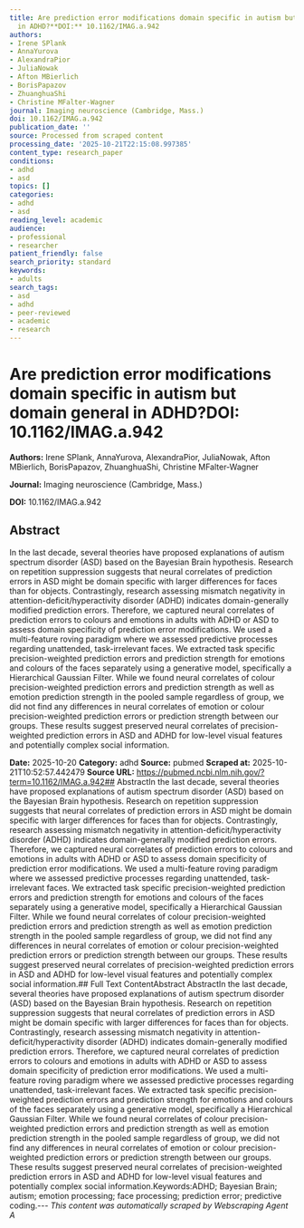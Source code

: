 ```yaml
---
title: Are prediction error modifications domain specific in autism but domain general
  in ADHD?**DOI:** 10.1162/IMAG.a.942
authors:
- Irene SPlank
- AnnaYurova
- AlexandraPior
- JuliaNowak
- Afton MBierlich
- BorisPapazov
- ZhuanghuaShi
- Christine MFalter-Wagner
journal: Imaging neuroscience (Cambridge, Mass.)
doi: 10.1162/IMAG.a.942
publication_date: ''
source: Processed from scraped content
processing_date: '2025-10-21T22:15:08.997385'
content_type: research_paper
conditions:
- adhd
- asd
topics: []
categories:
- adhd
- asd
reading_level: academic
audience:
- professional
- researcher
patient_friendly: false
search_priority: standard
keywords:
- adults
search_tags:
- asd
- adhd
- peer-reviewed
- academic
- research
---
```


# Are prediction error modifications domain specific in autism but domain general in ADHD?**DOI:** 10.1162/IMAG.a.942

**Authors:** Irene SPlank, AnnaYurova, AlexandraPior, JuliaNowak, Afton MBierlich, BorisPapazov, ZhuanghuaShi, Christine MFalter-Wagner

**Journal:** Imaging neuroscience (Cambridge, Mass.)

**DOI:** 10.1162/IMAG.a.942

## Abstract

In the last decade, several theories have proposed explanations of autism spectrum disorder (ASD) based on the Bayesian Brain hypothesis. Research on repetition suppression suggests that neural correlates of prediction errors in ASD might be domain specific with larger differences for faces than for objects. Contrastingly, research assessing mismatch negativity in attention-deficit/hyperactivity disorder (ADHD) indicates domain-generally modified prediction errors. Therefore, we captured neural correlates of prediction errors to colours and emotions in adults with ADHD or ASD to assess domain specificity of prediction error modifications. We used a multi-feature roving paradigm where we assessed predictive processes regarding unattended, task-irrelevant faces. We extracted task specific precision-weighted prediction errors and prediction strength for emotions and colours of the faces separately using a generative model, specifically a Hierarchical Gaussian Filter. While we found neural correlates of colour precision-weighted prediction errors and prediction strength as well as emotion prediction strength in the pooled sample regardless of group, we did not find any differences in neural correlates of emotion or colour precision-weighted prediction errors or prediction strength between our groups. These results suggest preserved neural correlates of precision-weighted prediction errors in ASD and ADHD for low-level visual features and potentially complex social information.

**Date:** 2025-10-20
**Category:** adhd
**Source:** pubmed
**Scraped at:** 2025-10-21T10:52:57.442479
**Source URL:** https://pubmed.ncbi.nlm.nih.gov/?term=10.1162/IMAG.a.942## AbstractIn the last decade, several theories have proposed explanations of autism spectrum disorder (ASD) based on the Bayesian Brain hypothesis. Research on repetition suppression suggests that neural correlates of prediction errors in ASD might be domain specific with larger differences for faces than for objects. Contrastingly, research assessing mismatch negativity in attention-deficit/hyperactivity disorder (ADHD) indicates domain-generally modified prediction errors. Therefore, we captured neural correlates of prediction errors to colours and emotions in adults with ADHD or ASD to assess domain specificity of prediction error modifications. We used a multi-feature roving paradigm where we assessed predictive processes regarding unattended, task-irrelevant faces. We extracted task specific precision-weighted prediction errors and prediction strength for emotions and colours of the faces separately using a generative model, specifically a Hierarchical Gaussian Filter. While we found neural correlates of colour precision-weighted prediction errors and prediction strength as well as emotion prediction strength in the pooled sample regardless of group, we did not find any differences in neural correlates of emotion or colour precision-weighted prediction errors or prediction strength between our groups. These results suggest preserved neural correlates of precision-weighted prediction errors in ASD and ADHD for low-level visual features and potentially complex social information.## Full Text ContentAbstract AbstractIn the last decade, several theories have proposed explanations of autism spectrum disorder (ASD) based on the Bayesian Brain hypothesis. Research on repetition suppression suggests that neural correlates of prediction errors in ASD might be domain specific with larger differences for faces than for objects. Contrastingly, research assessing mismatch negativity in attention-deficit/hyperactivity disorder (ADHD) indicates domain-generally modified prediction errors. Therefore, we captured neural correlates of prediction errors to colours and emotions in adults with ADHD or ASD to assess domain specificity of prediction error modifications. We used a multi-feature roving paradigm where we assessed predictive processes regarding unattended, task-irrelevant faces. We extracted task specific precision-weighted prediction errors and prediction strength for emotions and colours of the faces separately using a generative model, specifically a Hierarchical Gaussian Filter. While we found neural correlates of colour precision-weighted prediction errors and prediction strength as well as emotion prediction strength in the pooled sample regardless of group, we did not find any differences in neural correlates of emotion or colour precision-weighted prediction errors or prediction strength between our groups. These results suggest preserved neural correlates of precision-weighted prediction errors in ASD and ADHD for low-level visual features and potentially complex social information.Keywords:ADHD; Bayesian Brain; autism; emotion processing; face processing; prediction error; predictive coding.---
*This content was automatically scraped by Webscraping Agent A*